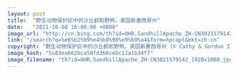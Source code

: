 ```yaml
---
layout: post
title:  "野生动物保护区中的沙丘鹤和野鸭，美国新墨西哥州"
date:   "2021-10-08 16:00:00 +0800"
image_url: "http://cn.bing.com/th?id=OHR.SandhillApache_ZH-CN3021579142_1920x1080.jpg&rf=LaDigue_1920x1080.jpg&pid=hp"
link: "/search?q=%e6%b2%99%e4%b8%98%e9%b9%a4&form=hpcapt&mkt=zh-cn"
copyright: "野生动物保护区中的沙丘鹤和野鸭，美国新墨西哥州 (© Cathy & Gordon Illg/Jaynes Gallery/DanitaDelimont.com)"
image_hash: "5c83ea662bca58fd366cebc11a1b34f7"
image_filename: "th?id=OHR.SandhillApache_ZH-CN3021579142_1920x1080.jpg&rf=LaDigue_1920x1080.jpg&pid=hp"
---
```

